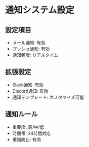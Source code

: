 # 通知システム設定

## 設定項目
- メール通知: 有効
- プッシュ通知: 有効
- 通知頻度: リアルタイム

## 拡張設定
- Slack通知: 有効
- Discord通知: 有効
- 通知テンプレート: カスタマイズ可能

## 通知ルール
- 重要度: 高/中/低
- 時間帯: 24時間対応
- 重複防止: 有効
